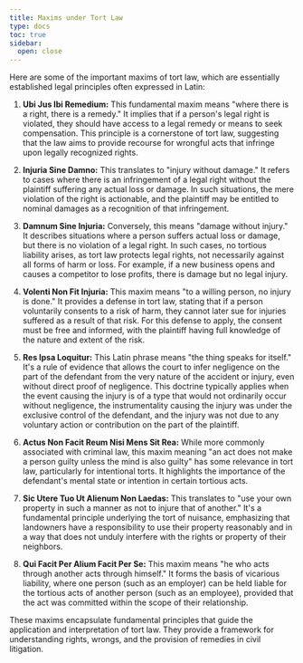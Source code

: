 ```yaml
---
title: Maxims under Tort Law
type: docs
toc: true
sidebar:
  open: close
---
```

Here are some of the important maxims of tort law, which are essentially established legal principles often expressed in Latin:

1.  **Ubi Jus Ibi Remedium:** This fundamental maxim means "where there is a right, there is a remedy." It implies that if a person's legal right is violated, they should have access to a legal remedy or means to seek compensation. This principle is a cornerstone of tort law, suggesting that the law aims to provide recourse for wrongful acts that infringe upon legally recognized rights.

2.  **Injuria Sine Damno:** This translates to "injury without damage." It refers to cases where there is an infringement of a legal right without the plaintiff suffering any actual loss or damage. In such situations, the mere violation of the right is actionable, and the plaintiff may be entitled to nominal damages as a recognition of that infringement.

3.  **Damnum Sine Injuria:** Conversely, this means "damage without injury." It describes situations where a person suffers actual loss or damage, but there is no violation of a legal right. In such cases, no tortious liability arises, as tort law protects legal rights, not necessarily against all forms of harm or loss. For example, if a new business opens and causes a competitor to lose profits, there is damage but no legal injury.

4.  **Volenti Non Fit Injuria:** This maxim means "to a willing person, no injury is done." It provides a defense in tort law, stating that if a person voluntarily consents to a risk of harm, they cannot later sue for injuries suffered as a result of that risk. For this defense to apply, the consent must be free and informed, with the plaintiff having full knowledge of the nature and extent of the risk.

5.  **Res Ipsa Loquitur:** This Latin phrase means "the thing speaks for itself." It's a rule of evidence that allows the court to infer negligence on the part of the defendant from the very nature of the accident or injury, even without direct proof of negligence. This doctrine typically applies when the event causing the injury is of a type that would not ordinarily occur without negligence, the instrumentality causing the injury was under the exclusive control of the defendant, and the injury was not due to any voluntary action or contribution on the part of the plaintiff.

6.  **Actus Non Facit Reum Nisi Mens Sit Rea:** While more commonly associated with criminal law, this maxim meaning "an act does not make a person guilty unless the mind is also guilty" has some relevance in tort law, particularly for intentional torts. It highlights the importance of the defendant's mental state or intention in certain tortious acts.

7.  **Sic Utere Tuo Ut Alienum Non Laedas:** This translates to "use your own property in such a manner as not to injure that of another." It's a fundamental principle underlying the tort of nuisance, emphasizing that landowners have a responsibility to use their property reasonably and in a way that does not unduly interfere with the rights or property of their neighbors.

8.  **Qui Facit Per Alium Facit Per Se:** This maxim means "he who acts through another acts through himself." It forms the basis of vicarious liability, where one person (such as an employer) can be held liable for the tortious acts of another person (such as an employee), provided that the act was committed within the scope of their relationship.

These maxims encapsulate fundamental principles that guide the application and interpretation of tort law. They provide a framework for understanding rights, wrongs, and the provision of remedies in civil litigation.
